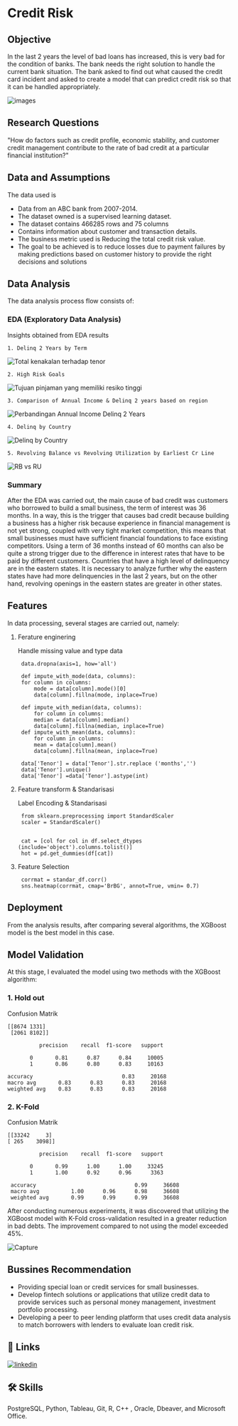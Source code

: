 
# Credit Risk 

## Objective

In the last 2 years the level of bad loans has increased, this is very bad for the condition of banks. The bank needs the right solution to handle the current bank situation. The bank asked to find out what caused the credit card incident and asked to create a model that can predict credit risk so that it can be handled appropriately.

![images](https://github.com/NurulIlahiHusnah/-Predict-Credit-Risk-Leanding-Company/assets/125198828/75a79d18-97b1-4a6d-8efa-0a242eaf02c7)




## Research Questions
"How do factors such as credit profile, economic stability, and customer credit management contribute to the rate of bad credit at a particular financial institution?"

## Data and Assumptions
The data used is
- Data from an ABC bank from 2007-2014.
- The dataset owned is a supervised learning dataset.
- The dataset contains 466285 rows and 75 columns
- Contains information about customer and transaction details.
- The business metric used is Reducing the total credit risk value.
- The goal to be achieved is to reduce losses due to payment failures by making predictions based on customer history to provide the right decisions and solutions

## Data Analysis
The data analysis process flow consists of:
### EDA (Exploratory Data Analysis)
Insights obtained from EDA results
    
    1. Delinq 2 Years by Term
 
![Total kenakalan terhadap tenor](https://github.com/NurulIlahiHusnah/-Predict-Credit-Risk-Leanding-Company/assets/125198828/0a228cd2-2e04-40bb-b4d0-493247783373)


    2. High Risk Goals
![Tujuan pinjaman yang memiliki resiko tinggi](https://github.com/NurulIlahiHusnah/-Predict-Credit-Risk-Leanding-Company/assets/125198828/47713c6f-83aa-4d48-b579-3253b73162d2)


    3. Comparison of Annual Income & Delinq 2 years based on region

![Perbandingan Annual Income   Delinq 2 Years ](https://github.com/NurulIlahiHusnah/-Predict-Credit-Risk-Leanding-Company/assets/125198828/38e296d5-6b0e-4f91-86a4-3895ba75c812)

    4. Delinq by Country
![Delinq by Country](https://github.com/NurulIlahiHusnah/-Predict-Credit-Risk-Leanding-Company/assets/125198828/9e09cda7-38e2-4370-83f1-5991da469f3a)


    5. Revolving Balance vs Revolving Utilization by Earliest Cr Line
![RB vs RU ](https://github.com/NurulIlahiHusnah/-Predict-Credit-Risk-Leanding-Company/assets/125198828/a8134f87-4272-4be9-a25e-b83293e21c7f)


### Summary
After the EDA was carried out, the main cause of bad credit was customers who borrowed to build a small business, the term of interest was 36 months.
In a way, this is the trigger that causes bad credit because building a business has a higher risk because experience in financial management is not yet strong, coupled with very tight market competition, this means that small businesses must have sufficient financial foundations to face existing competitors. Using a term of 36 months instead of 60 months can also be quite a strong trigger due to the difference in interest rates that have to be paid by different customers.
Countries that have a high level of delinquency are in the eastern states. It is necessary to analyze further why the eastern states have had more delinquencies in the last 2 years, but on the other hand, revolving openings in the eastern states are greater in other states.

















## Features

In data processing, several stages are carried out, namely: 
1. Ferature enginering

    Handle missing value and type data

        data.dropna(axis=1, how='all')
        
        def impute_with_mode(data, columns): 
        for column in columns:
            mode = data[column].mode()[0]
            data[column].fillna(mode, inplace=True)

        def impute_with_median(data, columns):
            for column in columns:
            median = data[column].median()
            data[column].fillna(median, inplace=True)
        def impute_with_mean(data, columns):
            for column in columns:
            mean = data[column].mean()
            data[column].fillna(mean, inplace=True)

        data['Tenor'] = data['Tenor'].str.replace ('months','')
        data['Tenor'].unique()
        data['Tenor'] =data['Tenor'].astype(int)

2. Feature transform & Standarisasi

    Label Encoding & Standarisasi
        
        from sklearn.preprocessing import StandardScaler
        scaler = StandardScaler()


        cat = [col for col in df.select_dtypes (include='object').columns.tolist()]
        hot = pd.get_dummies(df[cat])
3. Feature Selection

        corrmat = standar_df.corr()
        sns.heatmap(corrmat, cmap='BrBG', annot=True, vmin= 0.7)



## Deployment

From the analysis results, after comparing several algorithms, the XGBoost model is the best model in this case.




## Model Validation
At this stage, I evaluated the model using two methods with the XGBoost algorithm:

### 1. Hold out 
 Confusion Matrik
    
    [[8674 1331]
     [2061 8102]]

              precision    recall  f1-score   support

           0       0.81      0.87      0.84     10005
           1       0.86      0.80      0.83     10163

    accuracy                            0.83     20168
    macro avg       0.83      0.83      0.83     20168
    weighted avg    0.83      0.83      0.83     20168
### 2. K-Fold

Confusion Matrik

    [[33242     3]
    [ 265    3098]]

              precision    recall  f1-score   support

           0       0.99      1.00      1.00     33245
           1       1.00      0.92      0.96      3363

     accuracy                               0.99     36608
     macro avg          1.00      0.96      0.98     36608
     weighted avg       0.99      0.99      0.99     36608

After conducting numerous experiments, it was discovered that utilizing the XGBoost model with K-Fold cross-validation resulted in a greater reduction in bad debts. The improvement compared to not using the model exceeded 45%.

![Capture](https://github.com/NurulIlahiHusnah/-Predict-Credit-Risk-Leanding-Company/assets/125198828/651feaaf-e3f6-4fff-a6b1-dcff29deeb20)

## Bussines Recommendation

- Providing special loan or credit services for small businesses.
- Develop fintech solutions or applications that utilize credit data to provide services such as personal money management, investment portfolio processing.
- Developing a peer to peer lending platform that uses credit data analysis to match borrowers with lenders to evaluate loan credit risk.
## 🔗 Links
[![linkedin](https://img.shields.io/badge/linkedin-0A66C2?style=for-the-badge&logo=linkedin&logoColor=white)](https://www.linkedin.com/)



## 🛠 Skills
PostgreSQL, Python, Tableau, Git, R, C++ , Oracle, Dbeaver, and Microsoft Office.


